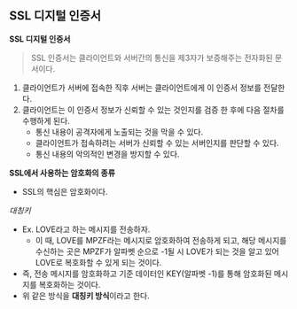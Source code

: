 ## SSL 디지털 인증서

**SSL 디지털 인증서**

> SSL 인증서는 클라이언트와 서버간의 통신을 제3자가 보증해주는 전자화된 문서이다.

1. 클라이언트가 서버에 접속한 직후 서버는 클라이언트에게 이 인증서 정보를 전달한다.
2. 클라이언트는 이 인증서 정보가 신뢰할 수 있는 것인지를 검증 한 후에 다음 절차를 수행하게 된다.
   - 통신 내용이 공격자에게 노출되는 것을 막을 수 있다.
   - 클라이언트가 접속하려는 서버가 신뢰할 수 있는 서버인지를 판단할 수 있다.
   - 통신 내용의 악의적인 변경을 방지할 수 있다.





**SSL에서 사용하는 암호화의 종류**

- SSL의 핵심은 암호화이다.



*대칭키*

- Ex. LOVE라고 하는 메시지를 전송하자.
  - 이 때, LOVE를 MPZF라는 메시지로 암호화하여 전송하게 되고, 해당 메시지를 수신하는 곳은 MPZF가 알파벳 순으로 -1될 시 LOVE가 되는 것을 알고 있어 LOVE로 복호화할 수 있게 되는 것이다.
- 즉, 전송 메시지를 암호화하고 기준 데이터인 KEY(알파벳 -1)를 통해 암호화된 메시지를 복호화하는 것이다.
- 위 같은 방식을 **대칭키 방식**이라고 한다.






